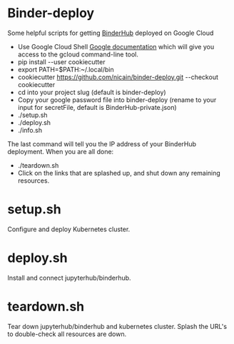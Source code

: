 # Binder-deploy

Some helpful scripts for getting [BinderHub](http://binderhub.readthedocs.io/) deployed on Google Cloud

* Use Google Cloud Shell [Google documentation](https://cloud.google.com/shell/docs/starting-cloud-shell) which will give you access to the gcloud command-line tool.
* pip install --user cookiecutter
* export PATH=$PATH:~/.local/bin
* cookiecutter https://github.com/nicain/binder-deploy.git --checkout cookiecutter
* cd into your project slug (default is binder-deploy)
* Copy your google password file into binder-deploy (rename to your input for secretFile, default is BinderHub-private.json)
* ./setup.sh
* ./deploy.sh
* ./info.sh

The last command will tell you the IP address of your BinderHub deployment.  When you are all done:

* ./teardown.sh
* Click on the links that are splashed up, and shut down any remaining resources.


# setup.sh

Configure and deploy Kubernetes cluster.

# deploy.sh

Install and connect jupyterhub/binderhub.

# teardown.sh

Tear down jupyterhub/binderhub and kubernetes cluster.  Splash the URL's to double-check all resources are down.